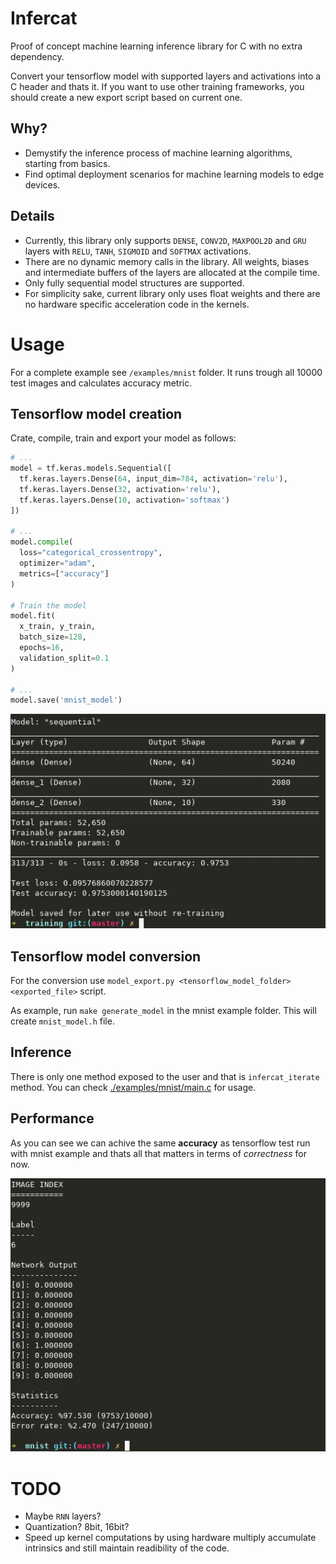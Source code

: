 
# Infercat

Proof of concept machine learning inference library for C with no extra dependency. 

Convert your tensorflow model with supported layers and activations into a C header and thats it. If you want to use other training frameworks, you should create a new export script based on current one.

## Why?

* Demystify the inference process of machine learning algorithms, starting from basics.
* Find optimal deployment scenarios for machine learning models to edge devices.

## Details

* Currently, this library only supports `DENSE`, `CONV2D`, `MAXPOOL2D` and `GRU` layers with `RELU`, `TANH`, `SIGMOID` and `SOFTMAX` activations.
* There are no dynamic memory calls in the library. All weights, biases and intermediate buffers of the layers are allocated at the compile time. 
* Only fully sequential model structures are supported. 
* For simplicity sake, current library only uses float weights and there are no hardware specific acceleration code in the kernels.

# Usage

For a complete example see `/examples/mnist` folder. It runs trough all 10000 test images and calculates accuracy metric.

## Tensorflow model creation

Crate, compile, train and export your model as follows:

```python
# ...
model = tf.keras.models.Sequential([
  tf.keras.layers.Dense(64, input_dim=784, activation='relu'),
  tf.keras.layers.Dense(32, activation='relu'),
  tf.keras.layers.Dense(10, activation='softmax')
])

# ...
model.compile(
  loss="categorical_crossentropy", 
  optimizer="adam", 
  metrics=["accuracy"]
)

# Train the model
model.fit(
  x_train, y_train, 
  batch_size=128, 
  epochs=16,
  validation_split=0.1
)

# ...
model.save('mnist_model')
```

![](./docs/train_test_result.png)

## Tensorflow model conversion

For the conversion use `model_export.py <tensorflow_model_folder> <exported_file>` script.

As example, run `make generate_model` in the mnist example folder. This will create `mnist_model.h` file.

## Inference

There is only one method exposed to the user and that is `infercat_iterate` method. You can check [./examples/mnist/main.c](./examples/mnist/main.c) for usage.

## Performance

As you can see we can achive the same **accuracy** as tensorflow test run with mnist example and thats all that matters in terms of *correctness* for now.

![](./docs/infercat_result.png)

# TODO

* Maybe `RNN` layers?
* Quantization? 8bit, 16bit?
* Speed up kernel computations by using hardware multiply accumulate intrinsics and still maintain readibility of the code.
